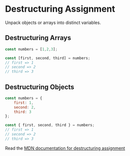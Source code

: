 Destructuring Assignment
====================

Unpack objects or arrays into distinct variables.

Destructuring Arrays
------------

```javascript
const numbers = [1,2,3];

const [first, second, third] = numbers;
// first => 1
// second => 2
// third => 3
```

Destructuring Objects
-------------

```javascript
const numbers = {
    first: 1,
    second: 2,
    third: 3
};

const { first, second, third } = numbers;
// first => 1
// second => 2
// third => 3
```

Read the [MDN documentation for destructuring assignment](https://developer.mozilla.org/en-US/docs/Web/JavaScript/Reference/Operators/Destructuring_assignment)

